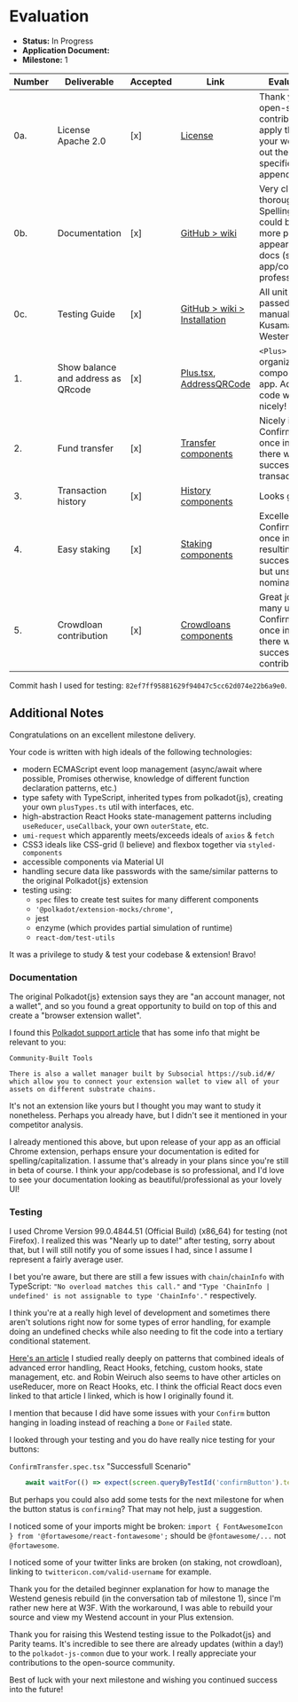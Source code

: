 # Evaluation

- **Status:** In Progress
- **Application Document:** 
- **Milestone:** 1

| Number | Deliverable | Accepted | Link | Evaluation Notes |
| ------ | ----------- | -------- | ---- |----------------- |
| 0a. | License Apache 2.0 | [x] | [License](https://github.com/Nick-1979/polkadot-Js-Plus-extension/blob/master/packages/extension-plus/LICENSE) | Thank you for your open-source contributions! Please apply the license to your work by filling out the copyright as specified in its appendix. 
| 0b. | Documentation | [x] | [GitHub > wiki](https://github.com/Nick-1979/polkadot-Js-Plus-extension/wiki) | Very clear and thorough! Spelling/capitalization could be improved for more professional appearance of your docs (since your app/codebase is so professional!). |
| 0c. | Testing Guide	| [x] |  [GitHub > wiki > Installation](https://github.com/Nick-1979/polkadot-Js-Plus-extension/wiki/Installation) | All unit-test suites passed. I tested manually with Kusama (fully) and Westend (partially). |
| 1. | Show balance and address as QRcode | [x] |  [Plus.tsx](https://github.com/Nick-1979/polkadot-Js-Plus-extension/blob/master/packages/extension-plus/src/components/Plus.tsx), [AddressQRCode](https://github.com/Nick-1979/polkadot-Js-Plus-extension/tree/master/packages/extension-plus/src/Popup/AddressQRcode) | `<Plus>` is a well-organized root component of the app. Address QR code worked really nicely! | 
| 2.  | Fund transfer | [x] |  [Transfer components](https://github.com/Nick-1979/polkadot-Js-Plus-extension/tree/master/packages/extension-plus/src/Popup/Transfer) | Nicely implemented! Confirm button hung once in loading when there was a successful transaction. | 
| 3.  | Transaction history | [x] |  [History components](https://github.com/Nick-1979/polkadot-Js-Plus-extension/tree/master/packages/extension-plus/src/Popup/History) | Looks great! | 
| 4.  | Easy staking | [x] | [Staking components](https://github.com/Nick-1979/polkadot-Js-Plus-extension/tree/master/packages/extension-plus/src/Popup/Staking) | Excellent UI/UX! Confirm button hung once in loading, resulting in successful staking but unsuccesful nominator selection. | 
| 5.  | Crowdloan contribution | [x] | [Crowdloans components](https://github.com/Nick-1979/polkadot-Js-Plus-extension/tree/master/packages/extension-plus/src/Popup/CrowdLoans) | Great job adding so many useful details! Confirm button hung once in loading when there was a successful crowdloan contribution. | 

Commit hash I used for testing: `82ef7ff95881629f94047c5cc62d074e22b6a9e0`.

## Additional Notes

Congratulations on an excellent milestone delivery.

Your code is written with high ideals of the following technologies:
- modern ECMAScript event loop management (async/await where possible, Promises otherwise, knowledge of different function declaration patterns, etc.)
- type safety with TypeScript, inherited types from polkadot{js}, creating your own `plusTypes.ts` util with interfaces, etc.
- high-abstraction React Hooks state-management patterns including `useReducer`, `useCallback`, your own `outerState`, etc.
- `umi-request` which apparently meets/exceeds ideals of `axios` & `fetch`
- CSS3 ideals like CSS-grid (I believe) and flexbox together via `styled-components` 
- accessible components via Material UI
- handling secure data like passwords with the same/similar patterns to the original Polkadot{js} extension
- testing using:
  -  `spec` files to create test suites for many different components
  -  `'@polkadot/extension-mocks/chrome'`, 
  -  jest
  -  enzyme (which provides partial simulation of runtime)
  -  `react-dom/test-utils`
  
It was a privilege to study & test your codebase & extension! Bravo!

### Documentation

The original Polkadot{js} extension says they are "an account manager, not a wallet", and so you found a great opportunity to build on top of this and create a "browser extension wallet".

I found this [Polkadot support article](https://support.polkadot.network/support/solutions/articles/65000169332-where-can-i-see-the-balance-of-my-account-) that has some info that might be relevant to you: 

```
Community-Built Tools

There is also a wallet manager built by Subsocial https://sub.id/#/ which allow you to connect your extension wallet to view all of your assets on different substrate chains. 
```

It's not an extension like yours but I thought you may want to study it nonetheless. Perhaps you already have, but I didn't see it mentioned in your competitor analysis. 

I already mentioned this above, but upon release of your app as an official Chrome extension, perhaps ensure your documentation is edited for spelling/capitalization. I assume that's already in your plans since you're still in beta of course. I think your app/codebase is so professional, and I'd love to see your documentation looking as beautiful/professional as your lovely UI!

### Testing

I used Chrome Version 99.0.4844.51 (Official Build) (x86_64) for testing (not Firefox). I realized this was "Nearly up to date!" after testing, sorry about that, but I will still notify you of some issues I had, since I assume I represent a fairly average user.

I bet you're aware, but there are still a few issues with `chain`/`chainInfo` with TypeScript: `"No overload matches this call."` and `"Type 'ChainInfo | undefined' is not assignable to type 'ChainInfo'."` respectively.

I think you're at a really high level of development and sometimes there aren't solutions right now for some types of error handling, for example doing an undefined checks while also needing to fit the code into a tertiary conditional statement.

[Here's an article](https://www.robinwieruch.de/react-hooks-fetch-data/) I studied really deeply on patterns that combined ideals of advanced error handling, React Hooks, fetching, custom hooks, state management, etc. and Robin Weiruch also seems to have other articles on useReducer, more on React Hooks, etc. I think the official React docs even linked to that article I linked, which is how I originally found it. 

I mention that because I did have some issues with your `Confirm` button hanging in loading instead of reaching a `Done` or `Failed` state.

I looked through your testing and you do have really nice testing for your buttons:

`ConfirmTransfer.spec.tsx` "Successfull Scenario"
```js
    await waitFor(() => expect(screen.queryByTestId('confirmButton').textContent).toEqual('Done'), { timeout: 30000 }); // wait enough to recive the transaction confirm from blockchain
```

But perhaps you could also add some tests for the next milestone for when the button status is `confirming`? That may not help, just a suggestion. 

I noticed some of your imports might be broken: `import { FontAwesomeIcon } from '@fortawesome/react-fontawesome';` should be `@fontawesome/...` not `@fortawesome`.

I noticed some of your twitter links are broken (on staking, not crowdloan), linking to `twittericon.com/valid-username` for example. 

Thank you for the detailed beginner explanation for how to manage the Westend genesis rebuild (in the conversation tab of milestone 1), since I'm rather new here at W3F. With the workaround, I was able to rebuild your source and view my Westend account in your Plus extension. 

Thank you for raising this Westend testing issue to the Polkadot{js} and Parity teams. It's incredible to see there are already updates (within a day!) to the `polkadot-js-common` due to your work. I really appreciate your contributions to the open-source community.

Best of luck with your next milestone and wishing you continued success into the future!
